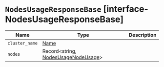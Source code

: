 # `NodesUsageResponseBase` [interface-NodesUsageResponseBase]

| Name | Type | Description |
| - | - | - |
| `cluster_name` | [Name](./Name.md) | &nbsp; |
| `nodes` | Record<string, [NodesUsageNodeUsage](./NodesUsageNodeUsage.md)> | &nbsp; |
